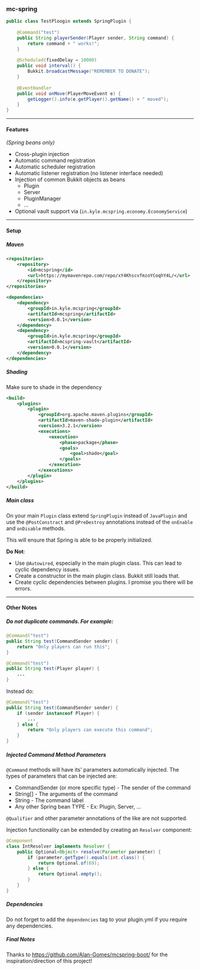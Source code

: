 ### mc-spring
```java
public class TestPloogin extends SpringPlugin {
    
    @Command("test")
    public String playerSender(Player sender, String command) {
        return command + " works!";
    }
    
    @Scheduled(fixedDelay = 10000)
    public void interval() {
        Bukkit.broadcastMessage("REMEMBER TO DONATE");
    }
    
    @EventHandler
    public void onMove(PlayerMoveEvent e) {
        getLogger().info(e.getPlayer().getName() + " moved");
    }
}
```

---

#### Features
_(Spring beans only)_

* Cross-plugin injection
* Automatic command registration
* Automatic scheduler registration
* Automatic listener registration (no listener interface needed)
* Injection of common Bukkit objects as beans
  * Plugin
  * Server
  * PluginManager
  * ...
* Optional vault support via (`in.kyle.mcspring.economy.EconomyService`)

---
#### Setup

##### Maven

```xml
<repositories>
    <repository>
        <id>mcspring</id>
        <url>https://mymavenrepo.com/repo/xY4KhscvfmzoYCoqhY4L/</url>
    </repository>
</repositories>

<dependencies>
    <dependency>
        <groupId>in.kyle.mcspring</groupId>
        <artifactId>mcspring</artifactId>
        <version>0.0.1</version>
    </dependency>
    <dependency>
        <groupId>in.kyle.mcspring</groupId>
        <artifactId>mcspring-vault</artifactId>
        <version>0.0.1</version>
    </dependency>
</dependencies>
```

##### Shading
Make sure to shade in the dependency
```xml
<build>
    <plugins>
        <plugin>
            <groupId>org.apache.maven.plugins</groupId>
            <artifactId>maven-shade-plugin</artifactId>
            <version>3.2.1</version>
            <executions>
                <execution>
                    <phase>package</phase>
                    <goals>
                        <goal>shade</goal>
                    </goals>
                </execution>
            </executions>
        </plugin>
    </plugins>
</build>
```

##### Main class
On your main `Plugin` class extend `SpringPlugin` instead of `JavaPlugin` 
and use the `@PostConstract` and `@PreDestroy` annotations instead of 
the `onEnable` and `onDisable` methods.

This will ensure that Spring is able to be properly initialized.

**Do Not**: 
* Use `@Autowired`, especially in the main plugin class. This can lead to 
cyclic dependency issues.
* Create a constructor in the main plugin class. Bukkit still loads that.
* Create cyclic dependencies between plugins. I promise you there will be errors.

--- 

#### Other Notes

##### Do not duplicate commands. For example:
```java
@Command("test")
public String test(CommandSender sender) {
    return "Only players can run this";
}

@Command("test")
public String test(Player player) {
    ...
}
```

Instead do:

```java
@Command("test")
public String test(CommandSender sender) {
    if (sender instanceof Player) {
        ...
    } else {
        return "Only players can execute this command";
    }
}
```

##### Injected Command Method Parameters
`@Command` methods will have its' parameters automatically injected.
The types of parameters that can be injected are:
* CommandSender (or more specific type) - The sender of the command
* String[] - The arguments of the command
* String -  The command label
* Any other Spring bean TYPE - Ex: Plugin, Server, ...

`@Qualifier` and other parameter annotations of the like are not supported.

Injection functionality can be extended by creating an `Resolver` component:

```java
@Component
class IntResolver implements Resolver {
    public Optional<Object> resolve(Parameter parameter) {
        if (parameter.getType().equals(int.class)) {
            return Optional.of(69);
        } else {
            return Optional.empty();
        }
    }
}
```

##### Dependencies
Do not forget to add the `dependencies` tag to your plugin.yml if you require any dependencies.

##### Final Notes
Thanks to https://github.com/Alan-Gomes/mcspring-boot/ for the inspiration/direction of this 
project!
